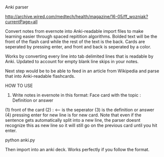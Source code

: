 Anki parser

http://archive.wired.com/medtech/health/magazine/16-05/ff_wozniak?currentPage=all

Convert notes from evernote into Anki-readable import files to make learning easier through spaced repitition algorithms. Bolded text will be the front of the flash card while the rest of the text is the back. Cards are seperated by pressing enter, and front and back is seperated by a color. 

Works by converting every line into tab delimited lines that is readable by Anki. 
Updated to account for empty blank line skips in your notes.

Next step would be to be able to feed in an article from Wikipedia and parse that into Anki-readable flashcards. 


HOW TO USE

1) Write notes in evernote in this format:
Face card with the topic : Definition or answer

(1) front of the card (2) : <-- is the seperator (3) is the definition or answer (4) pressing enter for new line is for new card. Note that even if the sentence gets automatically split into a new line, the parser doesnt recognize this as new line so it will still go on the previous card until you hit enter. 

python anki.py <filename> <outputFile>

Then import <outputFile> into an anki deck. Works perfectly if you follow the format. 

